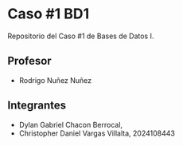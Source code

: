 # Caso #1 BD1
Repositorio del Caso #1 de Bases de Datos I. 

## Profesor
* Rodrigo Nuñez Nuñez 

## Integrantes
* Dylan Gabriel Chacon Berrocal, 
* Christopher Daniel Vargas Villalta, 2024108443
